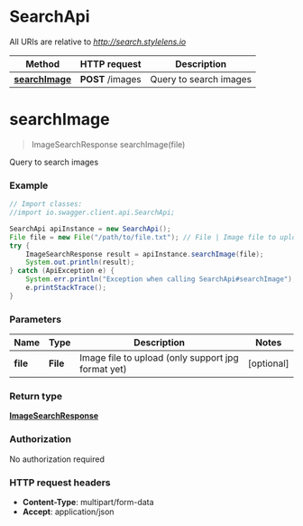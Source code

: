 # SearchApi

All URIs are relative to *http://search.stylelens.io*

Method | HTTP request | Description
------------- | ------------- | -------------
[**searchImage**](SearchApi.md#searchImage) | **POST** /images | Query to search images


<a name="searchImage"></a>
# **searchImage**
> ImageSearchResponse searchImage(file)

Query to search images



### Example
```java
// Import classes:
//import io.swagger.client.api.SearchApi;

SearchApi apiInstance = new SearchApi();
File file = new File("/path/to/file.txt"); // File | Image file to upload (only support jpg format yet)
try {
    ImageSearchResponse result = apiInstance.searchImage(file);
    System.out.println(result);
} catch (ApiException e) {
    System.err.println("Exception when calling SearchApi#searchImage");
    e.printStackTrace();
}
```

### Parameters

Name | Type | Description  | Notes
------------- | ------------- | ------------- | -------------
 **file** | **File**| Image file to upload (only support jpg format yet) | [optional]

### Return type

[**ImageSearchResponse**](ImageSearchResponse.md)

### Authorization

No authorization required

### HTTP request headers

 - **Content-Type**: multipart/form-data
 - **Accept**: application/json

